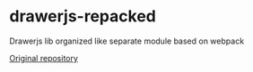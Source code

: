 # drawerjs-repacked
Drawerjs lib organized like separate module based on webpack

[Original repository](https://github.com/carstenschaefer/DrawerJs)
